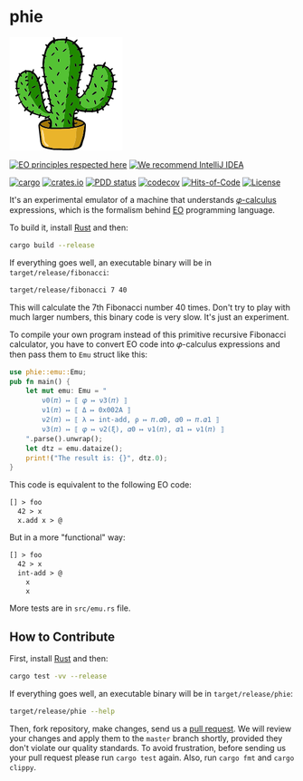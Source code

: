 # phie

![logo](./cactus.svg)

[![EO principles respected here](https://www.elegantobjects.org/badge.svg)](https://www.elegantobjects.org)
[![We recommend IntelliJ IDEA](https://www.elegantobjects.org/intellij-idea.svg)](https://www.jetbrains.com/idea/)

[![cargo](https://github.com/objectionary/phie/actions/workflows/cargo.yml/badge.svg)](https://github.com/objectionary/phie/actions/workflows/cargo.yml)
[![crates.io](https://img.shields.io/crates/v/phie.svg)](https://crates.io/crates/phie)
[![PDD status](https://www.0pdd.com/svg?name=objectionary/phie)](https://www.0pdd.com/p?name=objectionary/phie)
[![codecov](https://codecov.io/gh/objectionary/phie/branch/master/graph/badge.svg)](https://codecov.io/gh/objectionary/phie)
[![Hits-of-Code](https://hitsofcode.com/github/objectionary/phie)](https://hitsofcode.com/view/github/objectionary/phie)
[![License](https://img.shields.io/badge/license-MIT-green.svg)](https://github.com/objectionary/phie/blob/master/LICENSE.txt)

It's an experimental emulator of a machine that understands
[𝜑-calculus](https://arxiv.org/abs/2111.13384) expressions,
which is the formalism behind [EO](https://www.eolang.org) programming language.

To build it, install [Rust](https://www.rust-lang.org/tools/install) and then:

```bash
cargo build --release
```

If everything goes well, an executable binary will be in `target/release/fibonacci`:

```bash
target/release/fibonacci 7 40
```

This will calculate the 7th Fibonacci number 40 times.
Don't try to play with much larger numbers, this binary code is very slow.
It's just an experiment.

To compile your own program instead of this primitive
recursive Fibonacci calculator, you have to convert EO code
into 𝜑-calculus expressions and then pass them to `Emu` struct like this:

```rust
use phie::emu::Emu;
pub fn main() {
    let mut emu: Emu = "
        ν0(𝜋) ↦ ⟦ 𝜑 ↦ ν3(𝜋) ⟧
        ν1(𝜋) ↦ ⟦ Δ ↦ 0x002A ⟧
        ν2(𝜋) ↦ ⟦ λ ↦ int-add, ρ ↦ 𝜋.𝛼0, 𝛼0 ↦ 𝜋.𝛼1 ⟧
        ν3(𝜋) ↦ ⟦ 𝜑 ↦ ν2(ξ), 𝛼0 ↦ ν1(𝜋), 𝛼1 ↦ ν1(𝜋) ⟧
    ".parse().unwrap();
    let dtz = emu.dataize();
    print!("The result is: {}", dtz.0);
}
```

This code is equivalent to the following EO code:

```text
[] > foo
  42 > x
  x.add x > @
```

But in a more "functional" way:

```text
[] > foo
  42 > x
  int-add > @
    x
    x
```

More tests are in `src/emu.rs` file.

## How to Contribute

First, install [Rust](https://www.rust-lang.org/tools/install) and then:

```bash
cargo test -vv --release
```

If everything goes well, an executable binary will be in `target/release/phie`:

```bash
target/release/phie --help
```

Then, fork repository, make changes, send us a [pull request](https://www.yegor256.com/2014/04/15/github-guidelines.html).
We will review your changes and apply them to the `master` branch shortly,
provided they don't violate our quality standards. To avoid frustration,
before sending us your pull request please run `cargo test` again. Also,
run `cargo fmt` and `cargo clippy`.
